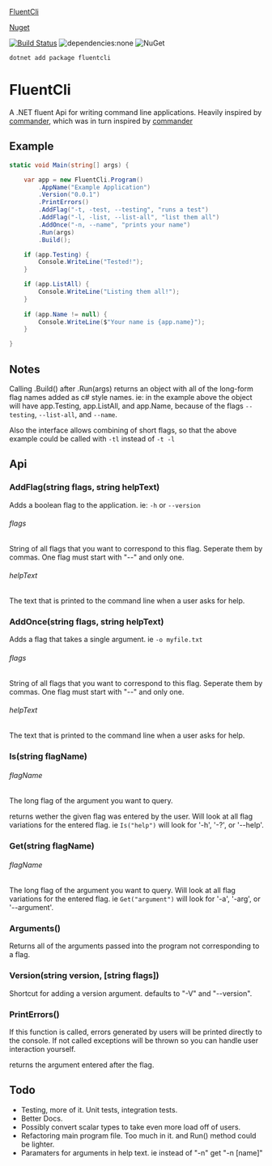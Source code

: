 [FluentCli](http://alexstory.github.io/fluentcli)

[Nuget](https://www.nuget.org/packages/FluentCli/)

[![Build Status](https://travis-ci.org/AlexStory/fluentcli.png?branch=master)](https://travis-ci.org/AlexStory/fluentcli)
![dependencies:none](https://img.shields.io/badge/dependencies-none-brightgreen.svg)
![NuGet](https://img.shields.io/nuget/v/fluentcli.svg)

`dotnet add package fluentcli`

# FluentCli

A .NET fluent Api for writing command line applications. Heavily inspired by [commander](https://github.com/tj/commander.js), 
which was in turn inspired by [commander](https://github.com/commander-rb/commander)


## Example

```csharp
static void Main(string[] args) {

    var app = new FluentCli.Program()
        .AppName("Example Application")
        .Version("0.0.1")
        .PrintErrors()
        .AddFlag("-t, -test, --testing", "runs a test")
        .AddFlag("-l, -list, --list-all", "list them all")
        .AddOnce("-n, --name", "prints your name")
        .Run(args)
        .Build();

    if (app.Testing) {
        Console.WriteLine("Tested!");
    }

    if (app.ListAll) {
        Console.WriteLine("Listing them all!");
    }
    
    if (app.Name != null) {
        Console.WriteLine($"Your name is {app.name}");
    }

}
```

## Notes

Calling .Build() after .Run(args) returns an object with all of the long-form flag names added as c# style names. ie: in the example above the object will have app.Testing, app.ListAll, and app.Name, because of the flags `--testing`, `--list-all`, and `--name`.

Also the interface allows combining of short flags, so that the above example could be called with `-tl` instead of `-t -l`

## Api

### AddFlag(string flags, string helpText)

Adds a boolean flag to the application. ie: `-h` or `--version`

###### flags

String of all flags that you want to correspond to this flag. Seperate them by commas.
One flag must start with "\-\-" and only one.

###### helpText

The text that is printed to the command line when a user asks for help.

### AddOnce(string flags, string helpText)
Adds a flag that takes a single argument. ie `-o myfile.txt`

###### flags

String of all flags that you want to correspond to this flag. Seperate them by commas.
One flag must start with "\-\-" and only one.

###### helpText

The text that is printed to the command line when a user asks for help.

### Is(string flagName)
###### flagName
The long flag of the argument you want to query.

returns wether the given flag was entered by the user. Will look at all flag variations for the entered flag. ie `Is("help")`
will look for '-h', '-?', or '--help'.

### Get(string flagName)
###### flagName
The long flag of the argument you want to query. Will look at all flag variations for the entered flag. ie `Get("argument")`
will look for '-a', '-arg', or '--argument'.

### Arguments()
Returns all of the arguments passed into the program not corresponding to a flag.

### Version(string version, [string flags])
Shortcut for adding a version argument. defaults to "-V" and "--version".

### PrintErrors()
If this function is called, errors generated by users will be printed directly to the console. If not called exceptions will be thrown so you can handle user interaction yourself.

returns the argument entered after the flag. 

## Todo
- Testing, more of it. Unit tests, integration tests.
- Better Docs.
- Possibly convert scalar types to take even more load off of users.
- Refactoring main program file. Too much in it. and Run() method could be lighter.
- Paramaters for arguments in help text. ie instead of "-n" get "-n [name]"
